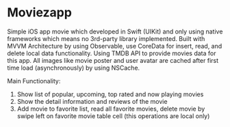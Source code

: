 # Moviezapp
Simple iOS app movie which developed in Swift (UIKit) and only using native frameworks which means no 3rd-party library implemented.
Built with MVVM Architecture by using Observable, use CoreData for insert, read, and delete local data functionality.
Using TMDB API to provide movies data for this app.
All images like movie poster and user avatar are cached after first time load (asynchronously) by using NSCache.

Main Functionality:
1. Show list of popular, upcoming, top rated and now playing movies
2. Show the detail information and reviews of the movie
3. Add movie to favorite list, read all favorite movies, delete movie by swipe left on favorite movie table cell (this operations are local only)
